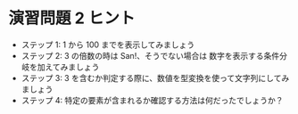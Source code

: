 # 演習問題 2 ヒント
* ステップ 1: 1 から 100 までを表示してみましょう
* ステップ 2: 3 の倍数の時は San!、そうでない場合は 数字を表示する条件分岐を加えてみましょう
* ステップ 3: 3 を含むか判定する際に、数値を型変換を使って文字列にしてみましょう
* ステップ 4: 特定の要素が含まれるか確認する方法は何だったでしょうか？